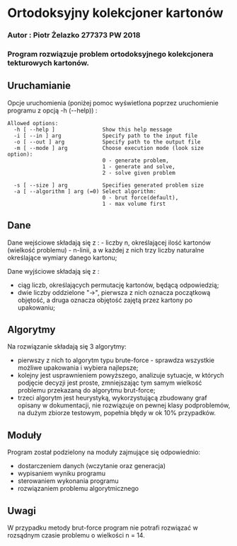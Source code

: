 # Ortodoksyjny kolekcjoner kartonów
### Autor : Piotr Żelazko 277373 PW 2018
### Program rozwiązuje problem ortodoksyjnego kolekcjonera tekturowych kartonów.

## Uruchamianie
Opcje uruchomienia (poniżej pomoc wyświetlona poprzez uruchomienie programu z opcją -h (--help)) :
```
Allowed options:
  -h [ --help ]               Show this help message
  -i [ --in ] arg             Specify path to the input file
  -o [ --out ] arg            Specify path to the output file
  -m [ --mode ] arg           Choose execution mode (look size option):
                              0 - generate problem,
                              1 - generate and solve,
                              2 - solve given problem
                              
  -s [ --size ] arg           Specifies generated problem size
  -a [ --algorithm ] arg (=0) Select algorithm:
                              0 - brut force(default),
                              1 - max volume first
```
## Dane
Dane wejściowe składają się z :
	- liczby n, określającej ilość kartonów (wielkość problemu)
	- n-linii, a w każdej z nich trzy liczby naturalne określające wymiary danego kartonu;

Dane wyjściowe składają się z :
- ciąg liczb, określających permutację kartonów, będącą odpowiedzią;
- dwie liczby oddzielone "->", pierwsza z nich oznacza początkową objętość,
  a druga oznacza objętość zajętą przez kartony po upakowaniu;
  
## Algorytmy
Na rozwiązanie składają się 3 algorytmy:
- pierwszy z nich to algorytm typu brute-force - sprawdza wszystkie
  możliwe upakowania i wybiera najlepsze;
- kolejny jest usprawnieniem powyższego, analizuje sytuacje,
  w których podjęcie decyzji jest proste, zmniejszając tym 
  samym wielkość problemu przekazaną do algorytmu brut-force;
- trzeci algorytm jest heurystyką, wykorzystującą zbudowany 
  graf opisany w dokumentacji, nie rozwiązuje on pewnej klasy podproblemów,
  na dużym zbiorze testowym, popełnia błędy w ok 10% przypadków.

## Moduły
Program został podzielony na moduły zajmujące się odpowiednio:
- dostarczeniem danych (wczytanie oraz generacja)
- wypisaniem wyniku programu
- sterowaniem wykonania programu
- rozwiązaniem problemu algorytmicznego
## Uwagi
W przypadku metody brut-force program nie potrafi rozwiązać w rozsądnym czasie problemu o wielkości n = 14.
